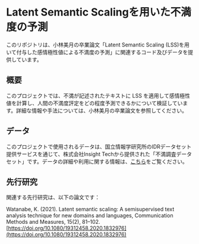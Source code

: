# Latent Semantic Scalingを用いた不満度の予測

このリポジトリは、小林美月の卒業論文「Latent Semantic Scaling (LSS)を用いて付与した感情極性値による不満度の予測」に関連するコード及びデータを提供しています。

## 概要

このプロジェクトでは、不満が記述されたテキストに LSS を適用して感情極性値を計算し、人間の不満度評定をどの程度予測できるかについて検証しています。詳細な情報や手法については、小林美月の卒業論文を参照してください。

## データ

このプロジェクトで使用されるデータは、国立情報学研究所のIDRデータセット提供サービスを通じて、株式会社Insight Techから提供された「不満調査データセット」です。データの詳細や利用に関する情報は、[こちら](https://www.nii.ac.jp/dsc/idr/fuman/)をご覧ください。

## 先行研究

関連する先行研究は、以下の論文です：

Watanabe, K. (2021). Latent semantic scaling: A semisupervised text analysis technique for new domains and languages, Communication Methods and Measures, 15(2), 81–102. [https://doi.org/10.1080/19312458.2020.1832976](https://doi.org/10.1080/19312458.2020.1832976)




